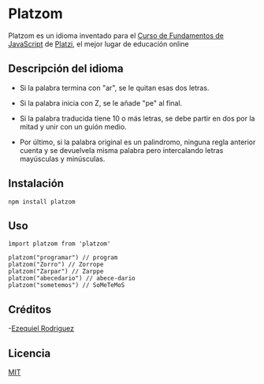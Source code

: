 # Platzom

Platzom es un idioma inventado para el [Curso de Fundamentos de JavaScript](https://platzi.com/js) de 
[Platzi](https://platzi.com), el mejor lugar de educación online

## Descripción del idioma

- Si la palabra termina con "ar", se le quitan esas dos letras.

- Si la palabra inicia con Z, se le añade "pe" al final.

- Si la palabra traducida tiene 10 o más letras, se debe partir en dos por la mitad y unir con un guión medio.

- Por último, si la palabra original es un palindromo, ninguna regla anterior cuenta y se devuelvela misma palabra pero intercalando letras mayúsculas y minúsculas.

## Instalación

```
npm install platzom
```

## Uso

```
ìmport platzom from 'platzom'

platzom("programar") // program
platzom("Zorro") // Zorrope
platzom("Zarpar") // Zarppe
platzom("abecedario") // abece-dario
platzom("sometemos") // SoMeTeMoS
```

## Créditos

-[Ezequiel Rodriguez](https://twitter.com/ezequielarb)

## Licencia

[MIT](https://opensource.org/licenses/MIT)